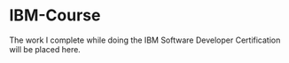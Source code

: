 # IBM-Course
The work I complete while doing the IBM Software Developer Certification will be placed here.
